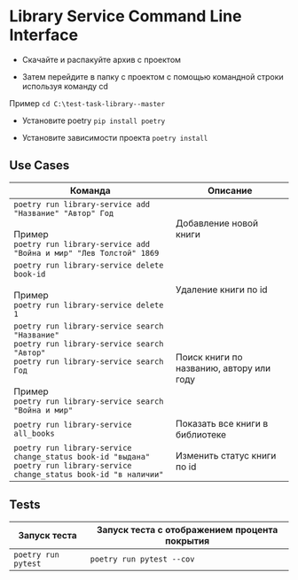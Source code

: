 # Library Service Command Line Interface

* Скачайте и распакуйте архив с проектом

* Затем перейдите в папку с проектом с помощью командной строки используя команду cd 

Пример `cd C:\test-task-library--master`

* Установите poetry `pip install poetry`

* Установите зависимости проекта `poetry install`




## Use Cases
  Команда|Описание
  -|-
  `poetry run library-service add "Название" "Автор" Год`<br><br>Пример<br>`poetry run library-service add "Война и мир" "Лев Толстой" 1869` | Добавление новой книги
  `poetry run library-service delete book-id`<br><br>Пример<br>`poetry run library-service delete 1` | Удаление книги по id
  `poetry run library-service search "Название"`<br>`poetry run library-service search "Автор"`<br>`poetry run library-service search Год`<br><br>Пример<br>`poetry run library-service search "Война и мир"` | Поиск книги по названию, автору или году
  `poetry run library-service all_books` | Показать все книги в библиотеке
  `poetry run library-service change_status book-id "выдана"`<br>`poetry run library-service change_status book-id "в наличии"` | Изменить статус книги по id

## Tests
  Запуск теста|Запуск теста c отображением процента покрытия
  -|-
  `poetry run pytest` | `poetry run pytest --cov`

